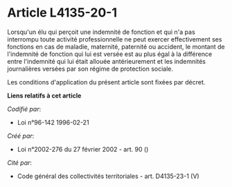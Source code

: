 # Article L4135-20-1

Lorsqu'un élu qui perçoit une indemnité de fonction et qui n'a pas interrompu toute activité professionnelle ne peut exercer
effectivement ses fonctions en cas de maladie, maternité, paternité ou accident, le montant de l'indemnité de fonction qui
lui est versée est au plus égal à la différence entre l'indemnité qui lui était allouée antérieurement et les indemnités
journalières versées par son régime de protection sociale.

Les conditions d'application du présent article sont fixées par décret.

**Liens relatifs à cet article**

_Codifié par_:

  - Loi n°96-142 1996-02-21

_Créé par_:

  - Loi n°2002-276 du 27 février 2002 - art. 90 ()

_Cité par_:

  - Code général des collectivités territoriales - art. D4135-23-1 (V)
